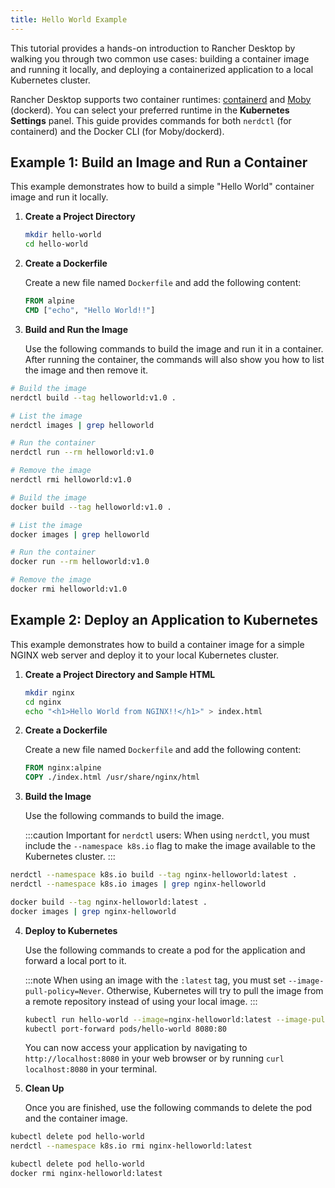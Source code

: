 ```yaml
---
title: Hello World Example
---
```


<head>
  <link rel="canonical" href="https://docs.rancherdesktop.io/how-to-guides/hello-world-example"/>
</head>

This tutorial provides a hands-on introduction to Rancher Desktop by walking you through two common use cases: building a container image and running it locally, and deploying a containerized application to a local Kubernetes cluster.

Rancher Desktop supports two container runtimes: [containerd](https://containerd.io/) and [Moby](https://mobyproject.org/) (dockerd). You can select your preferred runtime in the **Kubernetes Settings** panel. This guide provides commands for both `nerdctl` (for containerd) and the Docker CLI (for Moby/dockerd).

## Example 1: Build an Image and Run a Container

This example demonstrates how to build a simple "Hello World" container image and run it locally.

1.  **Create a Project Directory**

    ```bash
    mkdir hello-world
    cd hello-world
    ```

2.  **Create a Dockerfile**

    Create a new file named `Dockerfile` and add the following content:

    ```dockerfile
    FROM alpine
    CMD ["echo", "Hello World!!"]
    ```

3.  **Build and Run the Image**

    Use the following commands to build the image and run it in a container. After running the container, the commands will also show you how to list the image and then remove it.

<Tabs groupId="container-runtime">
<TabItem value="nerdctl" default>

```bash
# Build the image
nerdctl build --tag helloworld:v1.0 .

# List the image
nerdctl images | grep helloworld

# Run the container
nerdctl run --rm helloworld:v1.0

# Remove the image
nerdctl rmi helloworld:v1.0
```

</TabItem>
<TabItem value="docker">

```bash
# Build the image
docker build --tag helloworld:v1.0 .

# List the image
docker images | grep helloworld

# Run the container
docker run --rm helloworld:v1.0

# Remove the image
docker rmi helloworld:v1.0
```

</TabItem>
</Tabs>

## Example 2: Deploy an Application to Kubernetes

This example demonstrates how to build a container image for a simple NGINX web server and deploy it to your local Kubernetes cluster.

1.  **Create a Project Directory and Sample HTML**

    ```bash
    mkdir nginx
    cd nginx
    echo "<h1>Hello World from NGINX!!</h1>" > index.html
    ```

2.  **Create a Dockerfile**

    Create a new file named `Dockerfile` and add the following content:

    ```dockerfile
    FROM nginx:alpine
    COPY ./index.html /usr/share/nginx/html
    ```

3.  **Build the Image**

    Use the following commands to build the image.

    :::caution Important for `nerdctl` users:
    When using `nerdctl`, you must include the `--namespace k8s.io` flag to make the image available to the Kubernetes cluster.
    :::

<Tabs groupId="container-runtime">
<TabItem value="nerdctl" default>

```bash
nerdctl --namespace k8s.io build --tag nginx-helloworld:latest .
nerdctl --namespace k8s.io images | grep nginx-helloworld
```

</TabItem>
<TabItem value="docker">

```bash
docker build --tag nginx-helloworld:latest .
docker images | grep nginx-helloworld
```

</TabItem>
</Tabs>

4.  **Deploy to Kubernetes**

    Use the following commands to create a pod for the application and forward a local port to it.

    :::note
    When using an image with the `:latest` tag, you must set `--image-pull-policy=Never`. Otherwise, Kubernetes will try to pull the image from a remote repository instead of using your local image.
    :::

    ```bash
    kubectl run hello-world --image=nginx-helloworld:latest --image-pull-policy=Never --port=80
    kubectl port-forward pods/hello-world 8080:80
    ```

    You can now access your application by navigating to `http://localhost:8080` in your web browser or by running `curl localhost:8080` in your terminal.

5.  **Clean Up**

    Once you are finished, use the following commands to delete the pod and the container image.

<Tabs groupId="container-runtime">
<TabItem value="nerdctl" default>

```bash
kubectl delete pod hello-world
nerdctl --namespace k8s.io rmi nginx-helloworld:latest
```

</TabItem>
<TabItem value="docker">

```bash
kubectl delete pod hello-world
docker rmi nginx-helloworld:latest
```

</TabItem>
</Tabs>
